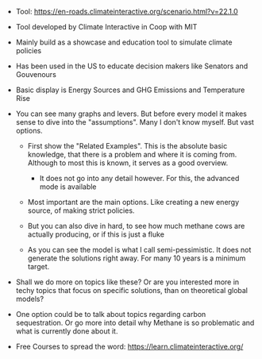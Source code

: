 - Tool: https://en-roads.climateinteractive.org/scenario.html?v=22.1.0
- Tool developed by Climate Interactive in Coop with MIT 

- Mainly build as a showcase and education tool to simulate climate policies

- Has been used in the US to educate decision makers like Senators and Gouvenours

- Basic display is Energy Sources and GHG Emissions and Temperature Rise

- You can see many graphs and levers. But before every model it makes sense to dive into the "assumptions". Many I don't know myself. But vast options.
	- First show the "Related Examples". This is the absolute basic knowledge, that there is a problem and where it is coming from. Although to most this is known, it serves as a good overview. 
		- It does not go into any detail however. For this, the advanced mode is available
	
	- Most important are the main options. Like creating a new energy source, of making strict policies.
	
	- But you can also dive in hard, to see how much methane cows are actually producing, or if this is just a fluke
	
	- As you can see the model is what I call semi-pessimistic. It does not generate the solutions right away. For many 10 years is a minimum target.



- Shall we do more on topics like these? Or are you interested more in techy topics that focus on specific solutions, than on theoretical global models?
- One option could be to talk about topics regarding carbon sequestration. Or go more into detail why Methane is so problematic and what is currently done about it.
	
- Free Courses to spread the word: https://learn.climateinteractive.org/

